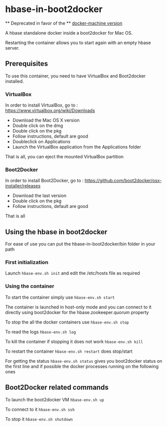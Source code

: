# hbase-in-boot2docker

** Deprecated in favor of the ** [docker-machine version](https://github.com/hfactory/hfactory-server-in-docker-machine)

A hbase standalone docker inside a boot2docker for Mac OS.

Restarting the container allows you to start again with an empty hbase server.

## Prerequisites
To use this container, you need to have VirtualBox and Boot2docker installed.

### VirtualBox

In order to install VirtualBox, go to : https://www.virtualbox.org/wiki/Downloads

- Download the Mac OS X version
- Double click on the dmg
- Double click on the pkg
- Follow instructions, default are good
- Doubleclick on Applications
- Launch the VirtualBox application from the Applications folder

That is all, you can eject the mounted VirtualBox partition

### Boot2Docker

In order to install Boot2Docker, go to : https://github.com/boot2docker/osx-installer/releases

- Download the last version
- Double click on the pkg
- Follow instructions, default are good

That is all

## Using the hbase in boot2docker

For ease of use you can put the hbase-in-boot2docker/bin folder in your path

### First initialization

Launch ```hbase-env.sh init``` and edit the /etc/hosts file as required

### Using the container

To start the container simply use ```hbase-env.sh start```

The container is launched in host-only mode and you can connect to it directly using boot2docker for the hbase.zookeeper.quorum property

To stop the all the docker containers use ```hbase-env.sh stop```

To read the logs ```hbase-env.sh log```

To kill the container if stopping it does not work ```hbase-env.sh kill```

To restart the container ```hbase-env.sh restart``` does stop/start

For getting the status ```hbase-env.sh status``` gives you boot2docker status on the first line and if possible the docker processes running on the following ones

## Boot2Docker related commands

To launch the boot2docker VM ```hbase-env.sh up```

To connect to it ```hbase-env.sh ssh```

To stop it ```hbase-env.sh shutdown```
